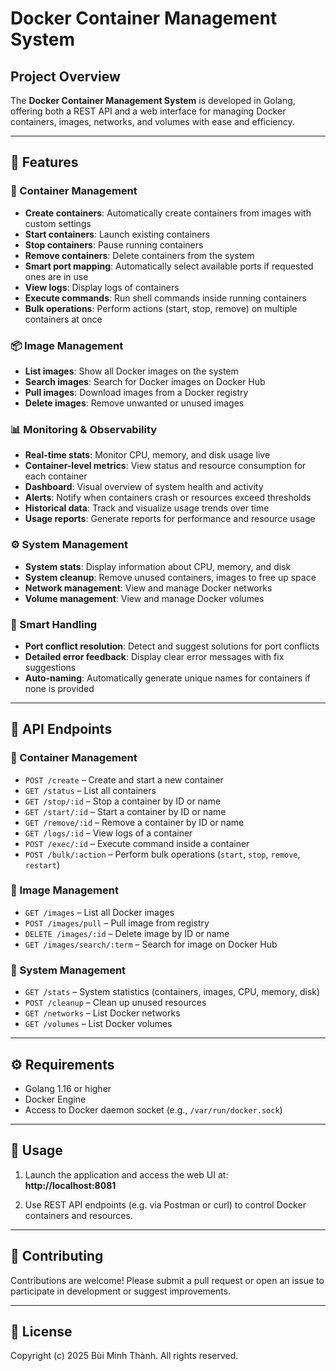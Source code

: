 # Docker Container Management System

## Project Overview
The **Docker Container Management System** is developed in Golang, offering both a REST API and a web interface for managing Docker containers, images, networks, and volumes with ease and efficiency.

---

## 🧩 Features

### 🐳 Container Management
- **Create containers**: Automatically create containers from images with custom settings  
- **Start containers**: Launch existing containers  
- **Stop containers**: Pause running containers  
- **Remove containers**: Delete containers from the system  
- **Smart port mapping**: Automatically select available ports if requested ones are in use  
- **View logs**: Display logs of containers  
- **Execute commands**: Run shell commands inside running containers  
- **Bulk operations**: Perform actions (start, stop, remove) on multiple containers at once  

### 📦 Image Management
- **List images**: Show all Docker images on the system  
- **Search images**: Search for Docker images on Docker Hub  
- **Pull images**: Download images from a Docker registry  
- **Delete images**: Remove unwanted or unused images  

### 📊 Monitoring & Observability
- **Real-time stats**: Monitor CPU, memory, and disk usage live  
- **Container-level metrics**: View status and resource consumption for each container  
- **Dashboard**: Visual overview of system health and activity  
- **Alerts**: Notify when containers crash or resources exceed thresholds  
- **Historical data**: Track and visualize usage trends over time  
- **Usage reports**: Generate reports for performance and resource usage  

### ⚙️ System Management
- **System stats**: Display information about CPU, memory, and disk  
- **System cleanup**: Remove unused containers, images to free up space  
- **Network management**: View and manage Docker networks  
- **Volume management**: View and manage Docker volumes  

### 🤖 Smart Handling
- **Port conflict resolution**: Detect and suggest solutions for port conflicts  
- **Detailed error feedback**: Display clear error messages with fix suggestions  
- **Auto-naming**: Automatically generate unique names for containers if none is provided  

---

## 📡 API Endpoints

### 🔧 Container Management
- `POST /create` – Create and start a new container  
- `GET /status` – List all containers  
- `GET /stop/:id` – Stop a container by ID or name  
- `GET /start/:id` – Start a container by ID or name  
- `GET /remove/:id` – Remove a container by ID or name  
- `GET /logs/:id` – View logs of a container  
- `POST /exec/:id` – Execute command inside a container  
- `POST /bulk/:action` – Perform bulk operations (`start`, `stop`, `remove`, `restart`)  

### 📁 Image Management
- `GET /images` – List all Docker images  
- `POST /images/pull` – Pull image from registry  
- `DELETE /images/:id` – Delete image by ID or name  
- `GET /images/search/:term` – Search for image on Docker Hub  

### 🧠 System Management
- `GET /stats` – System statistics (containers, images, CPU, memory, disk)  
- `POST /cleanup` – Clean up unused resources  
- `GET /networks` – List Docker networks  
- `GET /volumes` – List Docker volumes  

---

## ⚙️ Requirements
- Golang 1.16 or higher  
- Docker Engine  
- Access to Docker daemon socket (e.g., `/var/run/docker.sock`)

---

## 🚀 Usage

1. Launch the application and access the web UI at:  
   **http://localhost:8081**

2. Use REST API endpoints (e.g. via Postman or curl) to control Docker containers and resources.

---

## 🤝 Contributing

Contributions are welcome! Please submit a pull request or open an issue to participate in development or suggest improvements.

---

## 📄 License
Copyright (c) 2025 Bùi Minh Thành. All rights reserved.
